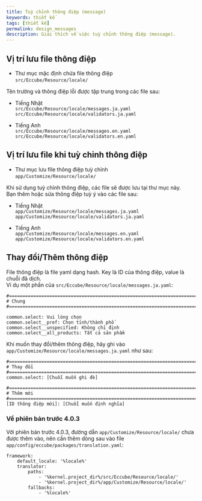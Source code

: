 ```yaml
---
title: Tuỳ chỉnh thông điệp (message)
keywords: thiết kế
tags: [thiết kế]
permalink: design_messages
description: Giải thích về việc tuỳ chỉnh thông điệp (message).
---
```


## Vị trí lưu file thông điệp

- Thư mục mặc định chứa file thông điệp  
`src/Eccube/Resource/locale/`

Tên trường và thông điệp lỗi được tập trung trong các file sau:

- Tiếng Nhật  
  `src/Eccube/Resource/locale/messages.ja.yaml`  
  `src/Eccube/Resource/locale/validators.ja.yaml` 

- Tiếng Anh  
  `src/Eccube/Resource/locale/messages.en.yaml`  
  `src/Eccube/Resource/locale/validators.en.yaml`  

## Vị trí lưu file khi tuỳ chỉnh thông điệp

- Thư mục lưu file thông điệp tuỳ chỉnh  
`app/Customize/Resource/locale/` 

Khi sử dụng tuỳ chỉnh thông điệp, các file sẽ được lưu tại thư mục này.  
Bạn thêm hoặc sửa thông điệp tuỳ ý vào các file sau:

- Tiếng Nhật  
  `app/Customize/Resource/locale/messages.ja.yaml`  
  `app/Customize/Resource/locale/validators.ja.yaml`   

- Tiếng Anh  
  `app/Customize/Resource/locale/messages.en.yaml`    
  `app/Customize/Resource/locale/validators.en.yaml`  


## Thay đổi/Thêm thông điệp

File thông điệp là file yaml dạng hash. Key là ID của thông điệp, value là chuỗi đã dịch.  
Ví dụ một phần của `src/Eccube/Resource/locale/messages.ja.yaml`:

```
#====================================================================================
# Chung
#====================================================================================

common.select: Vui lòng chọn
common.select__pref: Chọn tỉnh/thành phố
common.select__unspecified: Không chỉ định
common.select__all_products: Tất cả sản phẩm

```  

Khi muốn thay đổi/thêm thông điệp, hãy ghi vào `app/Customize/Resource/locale/messages.ja.yaml` như sau:

```
#====================================================================================
# Thay đổi
#====================================================================================
common.select: [Chuỗi muốn ghi đè]

#====================================================================================
# Thêm mới
#====================================================================================
[ID thông điệp mới]: [Chuỗi muốn định nghĩa]

```


### Về phiên bản trước 4.0.3

Với phiên bản trước 4.0.3, đường dẫn `app/Customize/Resource/locale/` chưa được thêm vào,
nên cần thêm dòng sau vào file `app/config/eccube/packages/translation.yaml`:

```
framework:
    default_locale: '%locale%'
    translator:
        paths:
            - '%kernel.project_dir%/src/Eccube/Resource/locale/'
            - '%kernel.project_dir%/app/Customize/Resource/locale/'
        fallbacks:
            - '%locale%'
```


